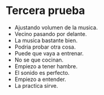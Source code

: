# Tercera prueba

- Ajustando volumen de la musica.
- Vecino pasando por delante.
- La musica bastante bien.
- Podria probar otra cosa.
- Puede que vaya a entrenar.
- No se que cocinan.
- Empiezo a tener hambre.
- El sonido es perfecto.
- Empiezo a entender.
- La practica sirve.